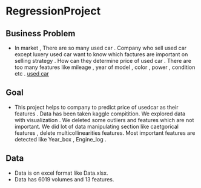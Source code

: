 # RegressionProject

## Business Problem
  - In market , There are so many used car . Company who sell used car except luxery used car want to know which factures are important on selling strategy . How can they determine price of used car . There are too many features like mileage , year of model , color , power , condition etc . 
[used car](car.png)
  

## Goal

- This project helps to company to predict price  of usedcar as their features . Data has been taken kaggle compitition. We explored data with visualization . We deleted some outliers and features which are not important. We did lot of data manipulating section like caetgorical features , delete multicollinearities features. Most important features are detected like Year_box , Engine_log .

## Data
 - Data is on excel format like Data.xlsx.
 - Data has 6019 volumes and 13 features.
